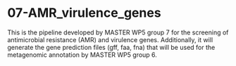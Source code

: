 # 07-AMR_virulence_genes
This is the pipeline developed by MASTER WP5 group 7 for the screening of antimicrobial resistance (AMR) and virulence genes. Additionally, it will generate the gene prediction files (gff, faa, fna) that will be used for the metagenomic annotation by MASTER WP5 group 6.
